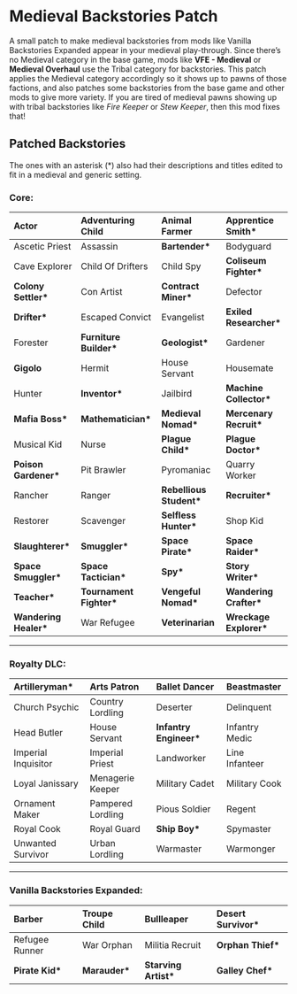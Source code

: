 # Medieval Backstories Patch

A small patch to make medieval backstories from mods like Vanilla Backstories Expanded appear in your medieval play-through.
Since there’s no Medieval category in the base game, mods like **VFE - Medieval** or **Medieval Overhaul** use the Tribal category for backstories.
This patch applies the Medieval category accordingly so it shows up to pawns of those factions, and also patches some backstories from the base game and other mods to give more variety.
If you are tired of medieval pawns showing up with tribal backstories like _Fire Keeper_ or _Stew Keeper_, then this mod fixes that!

## Patched Backstories
The ones with an asterisk (*) also had their descriptions and titles edited to fit in a medieval and generic setting.

### Core:

| Actor                 | Adventuring Child        | Animal Farmer            | **Apprentice Smith\***  |
| :-------------------- | :----------------------- | :----------------------- | :---------------------- |
| Ascetic Priest        | Assassin                 | **Bartender\***          | Bodyguard               |
| Cave Explorer         | Child Of Drifters        | Child Spy                | **Coliseum Fighter\***  |
| **Colony Settler\***  | Con Artist               | **Contract Miner\***     | Defector                |
| **Drifter\***         | Escaped Convict          | Evangelist               | **Exiled Researcher\*** |
| Forester              | **Furniture Builder\***  | **Geologist\***          | Gardener                |
| **Gigolo**            | Hermit                   | House Servant            | Housemate               |
| Hunter                | **Inventor\***           | Jailbird                 | **Machine Collector\*** |
| **Mafia Boss\***      | **Mathematician\***      | **Medieval Nomad\***     | **Mercenary Recruit\*** |
| Musical Kid           | Nurse                    | **Plague Child\***       | **Plague Doctor\***     |
| **Poison Gardener\*** | Pit Brawler              | Pyromaniac               | Quarry Worker           |
| Rancher               | Ranger                   | **Rebellious Student\*** | **Recruiter\***         |
| Restorer              | Scavenger                | **Selfless Hunter\***    | Shop Kid                |
| **Slaughterer\***     | **Smuggler\***           | **Space Pirate\***       | **Space Raider\***      |
| **Space Smuggler\***  | **Space Tactician\***    | **Spy\***                | **Story Writer\***      |
| **Teacher\***         | **Tournament Fighter\*** | **Vengeful Nomad\***     | **Wandering Crafter\*** |
| **Wandering Healer\***| War Refugee              | **Veterinarian**         | **Wreckage Explorer\*** |

---

### Royalty DLC:

| **Artilleryman\***   | Arts Patron        | Ballet Dancer       | Beastmaster            |
|:--------------------|:-------------------|:--------------------|:-----------------------|
| Church Psychic       | Country Lordling   | Deserter            | Delinquent             |
| Head Butler          | House Servant      | **Infantry Engineer\***| Infantry Medic         |
| Imperial Inquisitor  | Imperial Priest    | Landworker          | Line Infanteer         |
| Loyal Janissary      | Menagerie Keeper   | Military Cadet      | Military Cook          |
| Ornament Maker       | Pampered Lordling  | Pious Soldier       | Regent                 |
| Royal Cook           | Royal Guard        | **Ship Boy\***       | Spymaster              |
| Unwanted Survivor    | Urban Lordling     | Warmaster           | Warmonger              |

---

### Vanilla Backstories Expanded:

| Barber              | Troupe Child       | Bullleaper          | **Desert Survivor\***   |
|:--------------------|:-------------------|:--------------------|:-----------------------|
| Refugee Runner       | War Orphan         | Militia Recruit      | **Orphan Thief\***      |
| **Pirate Kid\***     | **Marauder\***     | **Starving Artist\***| **Galley Chef\***       |
